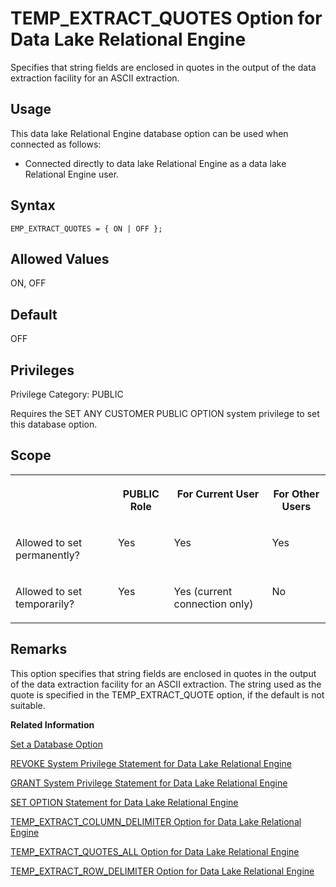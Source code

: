 <!-- loioa65fdb5684f21015abfea369f4f89f37 -->

# TEMP\_EXTRACT\_QUOTES Option for Data Lake Relational Engine

Specifies that string fields are enclosed in quotes in the output of the data extraction facility for an ASCII extraction.



<a name="loioa65fdb5684f21015abfea369f4f89f37__section_d3p_24q_znb"/>

## Usage

This data lake Relational Engine database option can be used when connected as follows:

-   Connected directly to data lake Relational Engine as a data lake Relational Engine user.



<a name="loioa65fdb5684f21015abfea369f4f89f37__section_myv_tph_mrb"/>

## Syntax

```
EMP_EXTRACT_QUOTES = { ON | OFF };
```



<a name="loioa65fdb5684f21015abfea369f4f89f37__iq_refso_1022"/>

## Allowed Values

ON, OFF



<a name="loioa65fdb5684f21015abfea369f4f89f37__iq_refso_1023"/>

## Default

OFF



<a name="loioa65fdb5684f21015abfea369f4f89f37__section_k3c_gxb_3qb"/>

## Privileges

Privilege Category: PUBLIC

Requires the SET ANY CUSTOMER PUBLIC OPTION system privilege to set this database option.



<a name="loioa65fdb5684f21015abfea369f4f89f37__iq_refso_1024"/>

## Scope


<table>
<tr>
<th valign="top">

 

</th>
<th valign="top">

PUBLIC Role

</th>
<th valign="top">

For Current User

</th>
<th valign="top">

For Other Users

</th>
</tr>
<tr>
<td valign="top">

Allowed to set permanently?

</td>
<td valign="top">

Yes

</td>
<td valign="top">

Yes

</td>
<td valign="top">

Yes

</td>
</tr>
<tr>
<td valign="top">

Allowed to set temporarily?

</td>
<td valign="top">

Yes

</td>
<td valign="top">

Yes \(current connection only\)

</td>
<td valign="top">

No

</td>
</tr>
</table>



<a name="loioa65fdb5684f21015abfea369f4f89f37__iq_refso_1025"/>

## Remarks

This option specifies that string fields are enclosed in quotes in the output of the data extraction facility for an ASCII extraction. The string used as the quote is specified in the TEMP\_EXTRACT\_QUOTE option, if the default is not suitable.

**Related Information**  


[Set a Database Option](set-a-database-option-0dcb893.md "You set options with the SET OPTION statement.")

[REVOKE System Privilege Statement for Data Lake Relational Engine](../080-sql-statements/revoke-system-privilege-statement-for-data-lake-relational-engine-a3eadda.md "Removes specific system privileges from specific users and the right to administer the privilege.")

[GRANT System Privilege Statement for Data Lake Relational Engine](../080-sql-statements/grant-system-privilege-statement-for-data-lake-relational-engine-a3dfcb0.md "Grants specific system privileges to users or roles, with or without administrative rights.")

[SET OPTION Statement for Data Lake Relational Engine](../080-sql-statements/set-option-statement-for-data-lake-relational-engine-a625da7.md "Changes options that affect the behavior of the database and its compatibility with Transact-SQL. Setting the value of an option can change the behavior for all users or an individual user, in either a temporary or permanent scope.")

[TEMP\_EXTRACT\_COLUMN\_DELIMITER Option for Data Lake Relational Engine](temp-extract-column-delimiter-option-for-data-lake-relational-engine-a65c4d6.md "Specifies the delimiter between columns in the output of the data extraction facility for an ASCII extraction.")

[TEMP\_EXTRACT\_QUOTES\_ALL Option for Data Lake Relational Engine](temp-extract-quotes-all-option-for-data-lake-relational-engine-a6605bd.md "Specifies that all fields are enclosed in quotes in the output of the data extraction facility for an ASCII extraction.")

[TEMP\_EXTRACT\_ROW\_DELIMITER Option for Data Lake Relational Engine](temp-extract-row-delimiter-option-for-data-lake-relational-engine-a660d8f.md "Specifies the delimiter between rows in the output of the data extraction facility for an ASCII extraction.")

